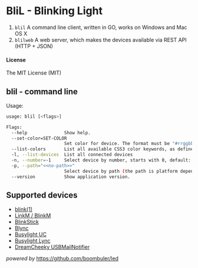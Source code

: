 # BliL - Blinking Light

1. ```blil``` A command line client, written in GO, works on Windows and Mac OS X
2. ```blilweb``` A web server, which makes the devices available via REST API (HTTP + JSON)

#### License

The MIT License (MIT)


## blil - command line

Usage:

```bash
usage: blil [<flags>]

Flags:
  --help              Show help.
  --set-color=SET-COLOR  
                      Set color for device. The format must be "#rrggbb", "random", "off" or an CSS3 color keyword, e.g. "green"
  --list-colors       List all available CSS3 color keywords, as defined in http://www.w3.org/TR/css3-color/
  -l, --list-devices  List all connected devices
  -n, --number=-1     Select device by number, starts with 0, default: action is applied to all
  -p, --path="<<no-path>>"  
                      Select device by path (the path is platform dependant)
  --version           Show application version.
```

## Supported devices

* [blink(1)](http://blink1.thingm.com/)
* [LinkM / BlinkM](http://thingm.com/products/linkm/)
* [BlinkStick](http://www.blinkstick.com/)
* [Blync](http://www.blynclight.com/)
* [Busylight UC](http://www.busylight.com/busylight-uc.html)
* [Busylight Lync](http://www.busylight.com/busylight-lync.html)
* [DreamCheeky USBMailNotifier](http://www.dreamcheeky.com/webmail-notifier)

_powered by_ https://github.com/boombuler/led

